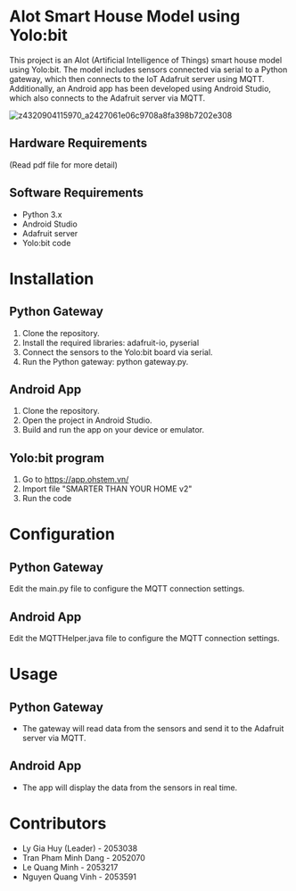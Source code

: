 # AIot Smart House Model using Yolo:bit
This project is an AIot (Artificial Intelligence of Things) smart house model using Yolo:bit. The model includes sensors connected via serial to a Python gateway, which then connects to the IoT Adafruit server using MQTT. Additionally, an Android app has been developed using Android Studio, which also connects to the Adafruit server via MQTT.

![z4320904115970_a2427061e06c9708a8fa398b7202e308](https://github.com/HyHyZhaLee/AIOT_PROJECT_BK2023/assets/113485058/f399650e-c416-46ee-93b7-3d6c1311157d)

## Hardware Requirements
(Read pdf file for more detail)

## Software Requirements
- Python 3.x
- Android Studio
- Adafruit server
- Yolo:bit code 

# Installation
## Python Gateway
1. Clone the repository.
2. Install the required libraries: adafruit-io, pyserial
3. Connect the sensors to the Yolo:bit board via serial.
4. Run the Python gateway: python gateway.py.
## Android App
1. Clone the repository.
2. Open the project in Android Studio.
3. Build and run the app on your device or emulator.
## Yolo:bit program
1. Go to https://app.ohstem.vn/
2. Import file "SMARTER THAN YOUR HOME v2"
3. Run the code

# Configuration
## Python Gateway
Edit the main.py file to configure the MQTT connection settings.
## Android App
Edit the MQTTHelper.java file to configure the MQTT connection settings.

# Usage
## Python Gateway
- The gateway will read data from the sensors and send it to the Adafruit server via MQTT.
## Android App
- The app will display the data from the sensors in real time.

# Contributors
- Ly Gia Huy (Leader) - 2053038
- Tran Pham Minh Dang - 2052070
- Le Quang Minh - 2053217
- Nguyen Quang Vinh - 2053591
